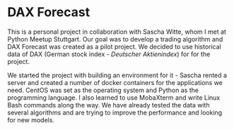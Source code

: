 # DAX Forecast

This is a personal project in collaboration with Sascha Witte, whom I met at Python Meetup Stuttgart. Our goal was to develop a trading algorithm and DAX Forecast was created as a pilot project. We decided to use historical data of DAX (German stock index - *Deutscher Aktienindex*) for for the project.

We started the project with building an environment for it - Sascha rented a server and created a number of docker containers for the applications we need. CentOS was set as the operating system and Python as the programming language. I also learned to use MobaXterm and write Linux Bash commands along the way. We have already tested the data with several algorithms and are trying to improve the performance and looking for new models. 